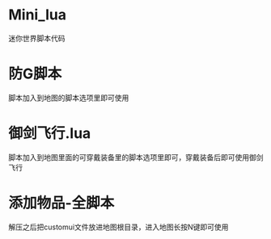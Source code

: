 # Mini_lua
迷你世界脚本代码
# 防G脚本
脚本加入到地图的脚本选项里即可使用
# 御剑飞行.lua
脚本加入到地图里面的可穿戴装备里的脚本选项里即可，穿戴装备后即可使用御剑飞行
# 添加物品-全脚本
解压之后把customui文件放进地图根目录，进入地图长按N键即可使用
